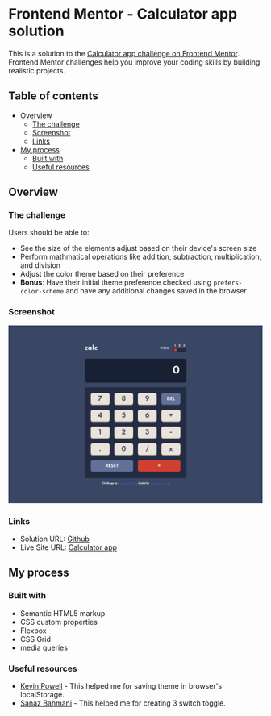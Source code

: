 # Frontend Mentor - Calculator app solution

This is a solution to the [Calculator app challenge on Frontend Mentor](https://www.frontendmentor.io/challenges/calculator-app-9lteq5N29). Frontend Mentor challenges help you improve your coding skills by building realistic projects. 

## Table of contents

- [Overview](#overview)
  - [The challenge](#the-challenge)
  - [Screenshot](#screenshot)
  - [Links](#links)
- [My process](#my-process)
  - [Built with](#built-with)
  - [Useful resources](#useful-resources)

## Overview

### The challenge

Users should be able to:

- See the size of the elements adjust based on their device's screen size
- Perform mathmatical operations like addition, subtraction, multiplication, and division
- Adjust the color theme based on their preference
- **Bonus**: Have their initial theme preference checked using `prefers-color-scheme` and have any additional changes saved in the browser

### Screenshot

![](./screenshot.png)

### Links

- Solution URL: [Github](https://github.com/exequielarroyo/calculator-app-main)
- Live Site URL: [Calculator app](https://exequielarroyo.github.io/calculator-app-main/)

## My process

### Built with

- Semantic HTML5 markup
- CSS custom properties
- Flexbox
- CSS Grid
- media queries

### Useful resources

- [Kevin Powell](https://www.youtube.com/watch?v=wodWDIdV9BY) - This helped me for saving theme in browser's localStorage.
- [Sanaz Bahmani](https://dev.to/sanaz/tristate-toggle-switch-509n) - This helped me for creating 3 switch toggle.